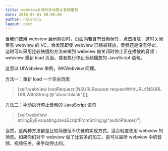 ```yaml
---
title: webview关闭时手动停止音频播放
date: 2018-04-01 00:00:00
author: halohily
layout: post
---
```



当我们使用 webview 展示网页时，页面内若含有音频标签，点击播放，这时关闭带有 webview 的 VC，会发现即使 webview 已经被释放，音频还是没有停止。这时可以采用比较快捷的方法来做到 webview 被关闭时停止正在播放的音频：webview 重新 load 页面，或者执行停止音频播放的 JavaScript 语句。

这里以 UIWebview 举例，WKWebview 同理。

方法一：重新 load 一个空白页面

> [self.webView loadRequest:[NSURLRequest requestWithURL:[NSURL URLWithString:@"about:blank"]]];

方法二：手动执行停止音频的 JavaScript 语句

> [self.webView stringByEvaluatingJavaScriptFromString:@"audioPause()"];

当然，这两种方法都是比较简便但不优雅的实现方式，适合轻度使用 webview 的场景。如果你们对于 webview 做了比较多的加工，是可以监听 webview 中的音频、视频任务，来手动停止的。
